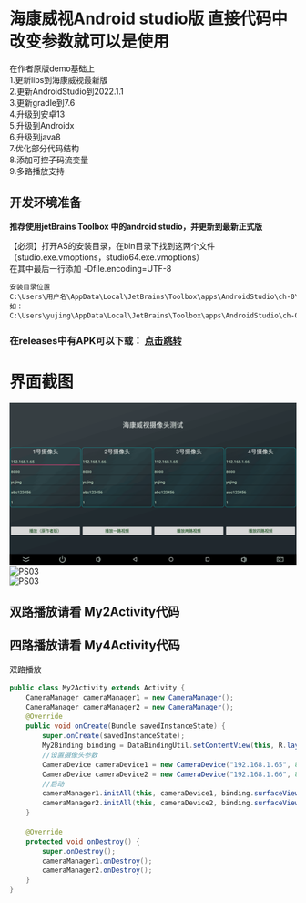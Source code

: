 # 海康威视Android studio版 直接代码中改变参数就可以是使用  
在作者原版demo基础上  
1.更新libs到海康威视最新版  
2.更新AndroidStudio到2022.1.1   
3.更新gradle到7.6  
4.升级到安卓13  
5.升级到Androidx  
6.升级到java8  
7.优化部分代码结构  
8.添加可控子码流变量  
9.多路播放支持  
  
## 开发环境准备
**推荐使用jetBrains Toolbox 中的android studio，并更新到最新正式版**  

【必须】打开AS的安装目录，在bin目录下找到这两个文件（studio.exe.vmoptions，studio64.exe.vmoptions）  
在其中最后一行添加	-Dfile.encoding=UTF-8   
```bat
安装目录位置
C:\Users\用户名\AppData\Local\JetBrains\Toolbox\apps\AndroidStudio\ch-0\版本\bin
如：
C:\Users\yujing\AppData\Local\JetBrains\Toolbox\apps\AndroidStudio\ch-0\211.7628.21.2111.8139111\bin
```

### 在releases中有APK可以下载： [点击跳转](https://github.com/yutils/HikVisionDemo/releases)
# 界面截图

![PS03](doc/1.png)  
![PS03](doc/2.png)  
![PS03](doc/3.png)  

## 双路播放请看  My2Activity代码
## 四路播放请看  My4Activity代码

双路播放
```java
public class My2Activity extends Activity {
    CameraManager cameraManager1 = new CameraManager();
    CameraManager cameraManager2 = new CameraManager();
    @Override
    public void onCreate(Bundle savedInstanceState) {
        super.onCreate(savedInstanceState);
        My2Binding binding = DataBindingUtil.setContentView(this, R.layout.my2);
        //设置摄像头参数
        CameraDevice cameraDevice1 = new CameraDevice("192.168.1.65", 8000, "admin", "pw&123456", 1);
        CameraDevice cameraDevice2 = new CameraDevice("192.168.1.66", 8000, "admin", "pw&123456", 1);
        //启动
        cameraManager1.initAll(this, cameraDevice1, binding.surfaceView1);
        cameraManager2.initAll(this, cameraDevice2, binding.surfaceView2);
    }

    @Override
    protected void onDestroy() {
        super.onDestroy();
        cameraManager1.onDestroy();
        cameraManager2.onDestroy();
    }
}
```
